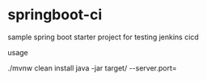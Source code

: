 # springboot-ci

sample spring boot starter project for testing jenkins cicd

usage

./mvnw clean install
java -jar target/<jar> --server.port=<port>

